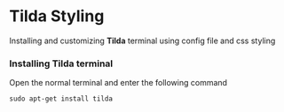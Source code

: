 # Tilda Styling
Installing and customizing **Tilda** terminal using config file and css styling 
### Installing Tilda terminal 
Open the normal terminal and enter the following command 
```
sudo apt-get install tilda
```

